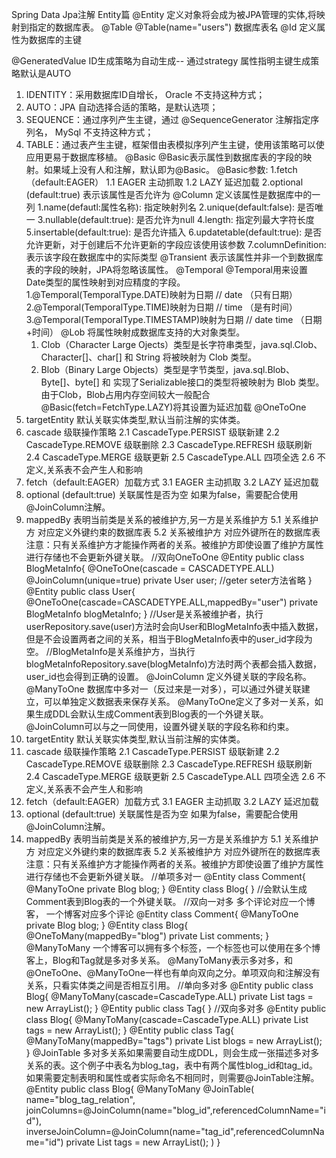 Spring Data Jpa注解
Entity篇
@Entity
定义对象将会成为被JPA管理的实体,将映射到指定的数据库表。
@Table
@Table(name="users")
数据库表名
@Id
定义属性为数据库的主键

@GeneratedValue
ID生成策略为自动生成--
通过strategy 属性指明主键生成策略默认是AUTO
1. IDENTITY：采用数据库ID自增长， Oracle 不支持这种方式；
2. AUTO：JPA 自动选择合适的策略，是默认选项；
3. SEQUENCE：通过序列产生主键，通过 @SequenceGenerator 注解指定序列名， MySql 不支持这种方式；
4. TABLE：通过表产生主键，框架借由表模拟序列产生主键，使用该策略可以使应用更易于数据库移植。
@Basic
@Basic表示属性到数据库表的字段的映射。如果域上没有人和注解，默认即为@Basic。
@Basic参数:
    1.fetch（default:EAGER）
        1.1 EAGER   主动抓取
        1.2 LAZY    延迟加载
    2.optional (default:true)
        表示该属性是否允许为
@Column
定义该属性是数据库中的一列
1.name(defautl:属性名称): 指定映射列名
2.unique(default:false): 是否唯一
3.nullable(default:true): 是否允许为null
4.length: 指定列最大字符长度
5.insertable(default:true): 是否允许插入
6.updatetable(default:true): 是否允许更新，对于创建后不允许更新的字段应该使用该参数
7.columnDefinition: 表示该字段在数据库中的实际类型
@Transient
表示该属性并非一个到数据库表的字段的映射，JPA将忽略该属性。
@Temporal
@Temporal用来设置Date类型的属性映射到对应精度的字段。
    1.@Temporal(TemporalType.DATE)映射为日期 // date （只有日期）
    2.@Temporal(TemporalType.TIME)映射为日期 // time （是有时间）
    3.@Temporal(TemporalType.TIMESTAMP)映射为日期 // date time （日期+时间）
@Lob
将属性映射成数据库支持的大对象类型。
    1. Clob（Character Large Ojects）类型是长字符串类型，java.sql.Clob、Character[]、char[] 和 String 将被映射为 Clob 类型。
    2. Blob（Binary Large Objects）类型是字节类型，java.sql.Blob、Byte[]、byte[] 和 实现了Serializable接口的类型将被映射为 Blob 类型。
由于Clob，Blob占用内存空间较大一般配合@Basic(fetch=FetchType.LAZY)将其设置为延迟加载
@OneToOne
1. targetEntity 默认关联实体类型,默认当前注解的实体类。
2. cascade 级联操作策略
    2.1 CascadeType.PERSIST 级联新建
    2.2 CascadeType.REMOVE 级联删除
    2.3 CascadeType.REFRESH 级联刷新
    2.4 CascadeType.MERGE 级联更新
    2.5 CascadeType.ALL 四项全选
    2.6 不定义,关系表不会产生人和影响
3. fetch（default:EAGER）加载方式
    3.1 EAGER   主动抓取
    3.2 LAZY    延迟加载
4. optional (default:true) 关联属性是否为空
    如果为false，需要配合使用@JoinColumn注解。
5. mappedBy 表明当前类是关系的被维护方,另一方是关系维护方
    5.1 关系维护方 对应定义外键约束的数据库表
    5.2 关系被维护方 对应外键所在的数据库表
    注意：只有关系维护方才能操作两者的关系。被维护方即使设置了维护方属性进行存储也不会更新外键关联。
 //双向OneToOne
 @Entity
 public class BlogMetaInfo{
    @OneToOne(cascade = CASCADETYPE.ALL)
    @JoinColumn(unique=true)
    private User user;
    //geter seter方法省略
 }
 @Entity
 public class User{
    @OneToOne(cascade=CASCADETYPE.ALL,mappedBy="user")
    private BlogMetaInfo blogMetaInfo;
 }
 //User是关系被维护者，执行userRepository.save(user)方法时会向User和BlogMetaInfo表中插入数据，但是不会设置两者之间的关系，相当于BlogMetaInfo表中的user_id字段为空。
 //BlogMetaInfo是关系维护方，当执行blogMetaInfoRepository.save(blogMetaInfo)方法时两个表都会插入数据，user_id也会得到正确的设置。
@JoinColumn
定义外键关联的字段名称。
@ManyToOne
数据库中多对一（反过来是一对多），可以通过外键关联建立，可以单独定义数据表来保存关系。
@ManyToOne定义了多对一关系，如果生成DDL会默认生成Comment表到Blog表的一个外键关联。
@JoinColumn可以与之一同使用，设置外键关联的字段名称和约束。
1. targetEntity 默认关联实体类型,默认当前注解的实体类。
2. cascade 级联操作策略
    2.1 CascadeType.PERSIST 级联新建
    2.2 CascadeType.REMOVE 级联删除
    2.3 CascadeType.REFRESH 级联刷新
    2.4 CascadeType.MERGE 级联更新
    2.5 CascadeType.ALL 四项全选
    2.6 不定义,关系表不会产生人和影响
3. fetch（default:EAGER）加载方式
    3.1 EAGER   主动抓取
    3.2 LAZY    延迟加载
4. optional (default:true) 关联属性是否为空
    如果为false，需要配合使用@JoinColumn注解。
5. mappedBy 表明当前类是关系的被维护方,另一方是关系维护方
    5.1 关系维护方 对应定义外键约束的数据库表
    5.2 关系被维护方 对应外键所在的数据库表
    注意：只有关系维护方才能操作两者的关系。被维护方即使设置了维护方属性进行存储也不会更新外键关联。
//单项多对一 
@Entity
class Comment{
    @ManyToOne
    private Blog blog;
}
@Entity
class Blog{
}
//会默认生成Comment表到Blog表的一个外键关联。
//双向一对多 多个评论对应一个博客， 一个博客对应多个评论
@Entity
class Comment{
    @ManyToOne
    private Blog blog;
}
@Entity
class Blog{
    @OneToMany(mappedBy="blog")
    private List<Comment> comments;
}
@ManyToMany
一个博客可以拥有多个标签，一个标签也可以使用在多个博客上，Blog和Tag就是多对多关系。
@ManyToMany表示多对多，和@OneToOne、@ManyToOne一样也有单向双向之分。单项双向和注解没有关系，只看实体类之间是否相互引用。
//单向多对多
@Entity
public class Blog{
    @ManyToMany(cascade=CascadeType.ALL)
    private List<Tag> tags = new ArrayList<Tag>();
}
@Entity
public class Tag{
}
//双向多对多
@Entity
public class Blog{
    @ManyToMany(cascade=CascadeType.ALL)
    private List<Tag> tags = new ArrayList<Tag>();
}
@Entity
public class Tag{
    @ManyToMany(mappedBy="tags")
    private List<Blog> blogs = new ArrayList<Blog>();
}
@JoinTable
多对多关系如果需要自动生成DDL，则会生成一张描述多对多关系的表。这个例子中表名为blog_tag，表中有两个属性blog_id和tag_id。
如果需要定制表明和属性或者实际命名不相同时，则需要@JoinTable注解。
@Entity
public class Blog{
    @ManyToMany
    @JoinTable(
        name="blog_tag_relation",
        joinColumns=@JoinColumn(name="blog_id",referencedColumnName="id"),
        inverseJoinColumn=@JoinColumn(name="tag_id",referencedColumnName="id")
        private List<Tag> tags = new ArrayList<Tag>();
    )
}